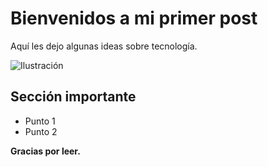 # Bienvenidos a mi primer post

Aquí les dejo algunas ideas sobre tecnología.

![Ilustración](img/post1-banner.jpg)

## Sección importante

- Punto 1
- Punto 2

**Gracias por leer.**
